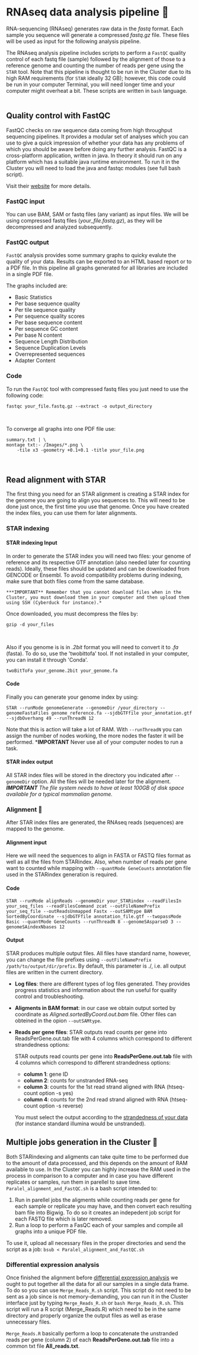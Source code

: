 # RNAseq data analysis pipeline :dna:

RNA-sequencing (RNAseq) generates raw data in the _fastq_ format. Each sample you sequence will generate a compressed _fastq.gz_ file. These files will be used as input for the following analysis pipeline.

The RNAseq analysis pipeline includes scripts to perform a `FastQC` quality control of each fastq file (sample) followed by the alignment of those to a reference genome and counting the number of reads per gene using the `STAR` tool. Note that this pipeline is thought to be run in the Cluster due to its high RAM requirements (for `STAR` ideally 32 GB); however, this code could be run in your computer Terminal, you will need longer time and your computer might overheat a bit. These scripts are written in `bash` language.  
</br>

## Quality control with FastQC
FastQC checks on raw sequence data coming from high throughput sequencing pipelines. It provides a modular set of analyses which you can use to give a quick impression of whether your data has any problems of which you should be aware before doing any further analysis. FastQC is a cross-platform application, written in java. In theory it should run on any platform which has a suitable java runtime environment. To run it in the Cluster you will need to load the java and fastqc modules (see full bash script).

Visit their [website](https://www.bioinformatics.babraham.ac.uk/projects/fastqc/) for more details.

### FastQC input
You can use BAM, SAM or fastq files (any variant) as input files. We will be using compressed fastq files (_your_file.fastq.gz_), as they will be decompressed and analyzed subsequently.

### FastQC output
`FastQC` analysis provides some summary graphs to quicky evalute the quality of your data. Results can be exported to an HTML based report or to a PDF file. In this pipeline all graphs generated for all libraries are included in a single PDF file.

The graphs included are:
* Basic Statistics
* Per base sequence quality
* Per tile sequence quality
* Per sequence quality scores
* Per base sequence content
* Per sequence GC content
* Per base N content
* Sequence Length Distribution
* Sequence Duplication Levels
* Overrepresented sequences
* Adapter Content

### Code
To run the `FastQC` tool with compressed fastq files you just need to use the following code:

````
fastqc your_file.fastq.gz --extract -o output_directory
````
</br>

To converge all graphs into one PDF file use:

````
summary.txt | \
montage txt:- /Images/*.png \
	-tile x3 -geometry +0.1+0.1 -title your_file.png
````
</br>

## Read alignment with STAR
The first thing you need for an STAR alignment is creating a STAR index for the genome you are going to align you sequences to. This will need to be done just once, the first time you use that genome. Once you have created the index files, you can use them for later alignments. 

### STAR indexing

#### STAR indexing Input
In order to generate the STAR index you will need two files: your genome of reference and its respective GTF annotation (also needed later for counting reads). Ideally, these files should be updated and can be downloaded from GENCODE or Ensembl. To avoid compatibility problems during indexing, make sure that both files come from the same database.

    ***IMPORTANT** Remember that you cannot download files when in the Cluster, you must download them in your computer and then upload them using SSH (Cyberduck for instance).*

Once downloaded, you must decompress the files by:
````
gzip -d your_files
````
</br>

Also if you genome is is in _.2bit_ format you will need to convert it to _.fa_ (fasta). To do so, use the 'twobittofa' tool. If not installed in your computer, you can install it through 'Conda'.
````
twoBitToFa your_genome.2bit your_genome.fa
````


#### Code
Finally you can generate your genome index by using:

````
STAR --runMode genomeGenerate --genomeDir /your_directory --genomeFastaFiles genome_reference.fa --sjdbGTFfile your_annotation.gtf --sjdbOverhang 49 --runThreadN 12
````
Note that this is action will take a lot of RAM. With `--runThreadN` you can assign the number of nodes working, the more nodes the faster it will be performed.
***IMPORTANT** Never use all of your computer nodes to run a task.

#### STAR index output
All STAR index files will be stored in the directory you indicated after `--genomeDir` option. All the files will be needed later for the alignment. 
***IMPORTANT** The file system needs to have at least 100GB of disk space available for a typical mammalian genome.*
</br>

### Alignment :train:
After STAR index files are generated, the RNAseq reads (sequences) are mapped to the genome.

#### Alignment input
Here we will need the sequences to align in FASTA or FASTQ files format as well as all the files from STARindex. Also, when number of reads per gene want to counted while mapping with `--quantMode GeneCounts` annotation file used in the STARindex generation is required.

#### Code
````
STAR --runMode alignReads --genomeDir your_STARindex --readFilesIn your_seq_files --readFilesCommand zcat --outFileNamePrefix your_seq_file --outReadsUnmapped Fastx --outSAMtype BAM SortedByCoordinate --sjdbGTFfile annotation_file.gtf --twopassMode Basic --quantMode GeneCounts --runThreadN 8 --genomeSAsparseD 3 --genomeSAindexNbases 12
````

#### Output
STAR produces multiple output files. All files have standard name, however, you can change the file prefixes using `--outFileNamePrefix /path/to/output/dir/prefix`. By default, this parameter is ./, i.e. all output files are written in the current directory.

* **Log files**: there are different types of log files generated. They provides progress statistics and information about the run useful for quality control and troubleshooting.
* **Aligments in BAM format**: in our case we obtain output sorted by coordinate as *Aligned.sortedByCoord.out.bam* file. Other files can obteined in the opion `--outSAMtype`.
* **Reads per gene files**: STAR outputs read counts per gene into
ReadsPerGene.out.tab file with 4 columns which correspond to different strandedness options:

    STAR outputs read counts per gene into
**ReadsPerGene.out.tab** file with 4 columns which correspond to different strandedness options:
    * **column 1**: gene ID
    * **column 2**: counts for unstranded RNA-seq
    * **column 3**: counts for the 1st read strand aligned with RNA (htseq-count option -s yes)
    * **column 4**: counts for the 2nd read strand aligned with RNA (htseq-count option -s reverse)

    You must select the output according to the [strandedness of your data](http://onetipperday.sterding.com/2012/07/how-to-tell-which-library-type-to-use.html?showComment=1522859906203#c7586510008202176571) (for instance standard illumina would be unstranded).
    
## Multiple jobs generation in the Cluster :two_women_holding_hands:
Both STARindexing and aligments can take quite time to be performed due to the amount of data processed, and this depends on the amount of RAM available to use. In the Cluster you can highly increase the RAM used in the process in comparison to a computer and in case you have different replicates or samples, run them in parellel to save time. `Paralel_alignment_and_FastQC.sh` is a bash script intended to:
1. Run in parellel jobs the aligments while counting reads per gene for each sample or replicate you may have, and then convert each resulting bam file into Bigwig. To do so it creates an indepedent job script for each FASTQ file which is later removed.
2. Run a loop to perform a FasQC each of your samples and compile all graphs into a unique PDF file.

To use it, upload all necessary files in the proper directories and send the script as a job: `bsub < Paralel_alignment_and_FastQC.sh`

### Differential expression analysis

Once finished the alignment before [differential expression analysis](https://github.com/patriciasolesanchez/PSlab/tree/master/DE_analysis_RNAseq) we ought to put together all the data for all our samples in a single data frame. To do so you can use `Merge_Reads_R.sh` script. This script do not need to be sent as a job since is not memory-demanding, you can run it in the Cluster interface just by typing `Merge_Reads_R.sh` or `bash Merge_Reads_R.sh`. This script will run a R script (Merge_Reads.R) which need to be in the same directory and properly organize the output files as well as erase unnecessary files.

`Merge_Reads.R` basically perform a loop to concatenate the unstranded reads per gene (column 2) of each **ReadsPerGene.out.tab** file into a common txt file **All_reads.txt**.


